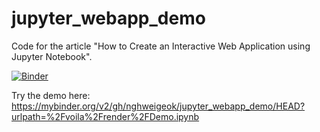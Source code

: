 # jupyter_webapp_demo
Code for the article "How to Create an Interactive Web Application using Jupyter Notebook".

[![Binder](https://mybinder.org/badge_logo.svg)](https://mybinder.org/v2/gh/nyomanjuniarta/Demonext-web/HEAD?urlpath=%2Fvoila%2Frender%2FDemo.ipynb)

Try the demo here: https://mybinder.org/v2/gh/nghweigeok/jupyter_webapp_demo/HEAD?urlpath=%2Fvoila%2Frender%2FDemo.ipynb

